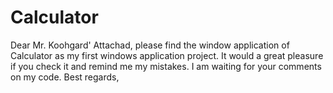 # Calculator
Dear Mr. Koohgard'
Attachad, please find the window application of Calculator as my first windows application project.
It would a great pleasure if you check it and remind me my mistakes.
I am waiting for your comments on my code.
Best regards,
